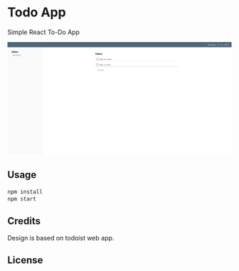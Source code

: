 # Todo App

Simple React To-Do App

![Screenshot](docs/images/screenshot.png)

## Usage

```
npm install
npm start
```

## Credits

Design is based on todoist web app.

## License
